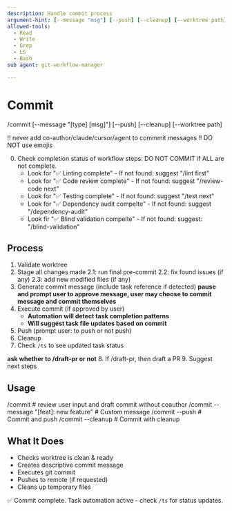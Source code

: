 ```yaml
---
description: Handle commit process
argument-hint: [--message "msg"] [--push] [--cleanup] [--worktree path]
allowed-tools:
  - Read
  - Write
  - Grep
  - LS
  - Bash
sub agent: git-workflow-manager

---
```

# Commit

/commit [--message "[type] [msg]"] [--push] [--cleanup] [--worktree path]

!! never add co-author/claude/cursor/agent to commmit messages
!! DO NOT use emojis

0. Check completion status of workflow steps: DO NOT COMMIT if ALL are not complete.
   - Look for "✅ Linting complete" - If not found: suggest "/lint first"
   - Look for "✅ Code review complete" - If not found: suggest "/review-code next"  
   - Look for "✅ Testing complete" - If not found: suggest "/test next"
   - Look for "✅ Dependency audit compelte" - If not found: suggest "/dependency-audit" 
   - Look fir "✅ Blind validation compelte" - If not found: suggest: "/blind-validation" 

## Process
1. Validate worktree
2. Stage all changes made
2.1: run final pre-commit
2.2: fix found issues (if any)
2.3: add new modified files (if any)
3. Generate commit message (include task reference if detected)
**pause and prompt user to approve message, user may choose to commit message and commit themselves**
4. Execute commit (if approved by user)
   - **Automation will detect task completion patterns**
   - **Will suggest task file updates based on commit**
5. Push (prompt user: to push or not push)
6. Cleanup
7. Check `/ts` to see updated task status

**ask whether to /draft-pr or not**
8. If /draft-pr, then draft a PR
9. Suggest next steps 


## Usage
/commit              # review user input and draft commit without coauthor
/commit --message "[feat]: new feature" # Custom message
/commit --push       # Commit and push
/commit --cleanup    # Commit with cleanup

## What It Does
- Checks worktree is clean & ready
- Creates descriptive commit message
- Executes git commit
- Pushes to remote (if requested)
- Cleans up temporary files

✅ Commit complete. Task automation active - check `/ts` for status updates. 